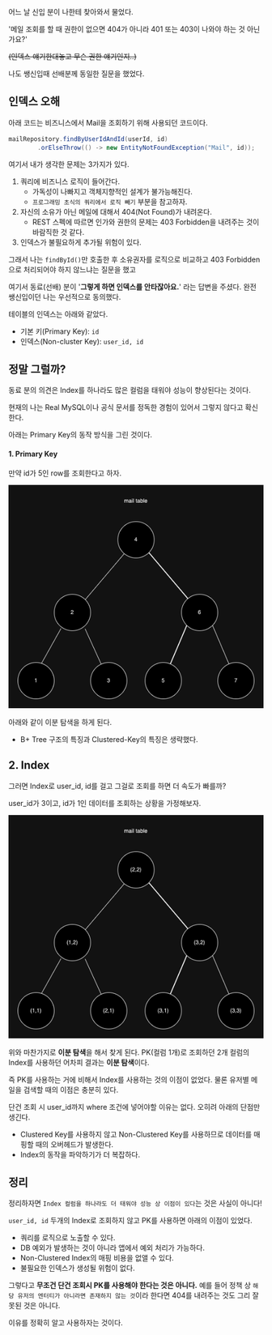 어느 날 신입 분이 나한테 찾아와서 물었다.

'메일 조회를 할 때 권한이 없으면 404가 아니라 401 또는 403이 나와야 하는 것 아닌가요?'

~~(인덱스 얘기한대놓고 무슨 권한 얘기인지..)~~

나도 쌩신입때 선배분께 동일한 질문을 했었다.

## 인덱스 오해

아래 코드는 비즈니스에서 Mail을 조회하기 위해 사용되던 코드이다.

```java
mailRepository.findByUserIdAndId(userId, id)
        .orElseThrow(() -> new EntityNotFoundException("Mail", id));
```

여기서 내가 생각한 문제는 3가지가 있다.
1. 쿼리에 비즈니스 로직이 들어간다.
    - 가독성이 나빠지고 객체지향적인 설계가 불가능해진다.
    - `프로그래밍 초식의 쿼리에서 로직 빼기` 부분을 참고하자.
2. 자신의 소유가 아닌 메일에 대해서 404(Not Found)가 내려온다.
    - REST 스펙에 따르면 인가와 권한의 문제는 403 Forbidden을 내려주는 것이 바람직한 것 같다.
3. 인덱스가 불필요하게 추가될 위험이 있다.

그래서 나는 `findById()`만 호출한 후 소유권자를 로직으로 비교하고 403 Forbidden으로 처리되어야 하지 않느냐는 질문을 했고

여기서 동료(선배) 분이 '**그렇게 하면 인덱스를 안타잖아요.**' 라는 답변을 주셨다. 완전 쌩신입이던 나는 우선적으로 동의했다.

테이블의 인덱스는 아래와 같았다.
- 기본 키(Primary Key): `id`
- 인덱스(Non-cluster Key): `user_id, id`

## 정말 그럴까?

동료 분의 의견은 Index를 하나라도 많은 컬럼을 태워야 성능이 향상된다는 것이다.

현재의 나는 Real MySQL이나 공식 문서를 정독한 경험이 있어서 그렇지 않다고 확신한다.

아래는 Primary Key의 동작 방식을 그린 것이다.

#### 1. Primary Key

만약 id가 5인 row를 조회한다고 하자.

![img.png](images/img.png)

아래와 같이 이분 탐색을 하게 된다.
- B+ Tree 구조의 특징과 Clustered-Key의 특징은 생략했다.

## 2. Index

그러면 Index로 user_id, id를 걸고 그걸로 조회를 하면 더 속도가 빠를까?

user_id가 3이고, id가 1인 데이터를 조회하는 상황을 가정해보자.

![img_1.png](images/img_1.png)

위와 마찬가지로 **이분 탐색**을 해서 찾게 된다. PK(컬럼 1개)로 조회하던 2개 컬럼의 Index를 사용하던 어차피 결과는 **이분 탐색**이다.

즉 PK를 사용하는 거에 비해서 Index를 사용하는 것의 이점이 없었다. 물론 유저별 메일을 검색할 때의 이점은 충분히 있다.

단건 조회 시 user_id까지 where 조건에 넣어야할 이유는 없다. 오히려 아래의 단점만 생긴다.
- Clustered Key를 사용하지 않고 Non-Clustered Key를 사용하므로 데이터를 매핑할 때의 오버헤드가 발생한다.
- Index의 동작을 파악하기가 더 복잡하다.

## 정리

정리하자면 `Index 컬럼을 하나라도 더 태워야 성능 상 이점이 있다`는 것은 사실이 아니다!

`user_id, id` 두개의 Index로 조회하지 않고 PK를 사용하면 아래의 이점이 있었다.
- 쿼리를 로직으로 노출할 수 있다.
- DB 예외가 발생하는 것이 아니라 앱에서 예외 처리가 가능하다.
- Non-Clustered Index의 매핑 비용을 없앨 수 있다.
- 불필요한 인덱스가 생성될 위험이 없다.

그렇다고 **무조건 단건 조회시 PK를 사용해야 한다는 것은 아니다.** 예를 들어 정책 상 `해당 유저의 엔터티가 아니라면 존재하지 않는 것`이라 한다면 404를 내려주는 것도 그리 잘못된 것은 아니다.

이유를 정확히 알고 사용하자는 것이다.